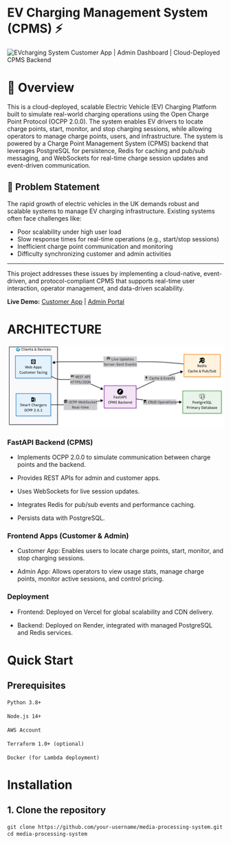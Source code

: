 # EV Charging Management System (CPMS) ⚡


![EVcharging System](bp-pulse-car.avif)
Customer App | Admin Dashboard | Cloud-Deployed CPMS Backend

# 🧩 Overview

This is a cloud-deployed, scalable Electric Vehicle (EV) Charging Platform built to simulate real-world charging operations using the Open Charge Point Protocol (OCPP 2.0.0).
The system enables EV drivers to locate charge points, start, monitor, and stop charging sessions, while allowing operators to manage charge points, users, and infrastructure. The system is powered by a Charge Point Management System (CPMS) backend that leverages PostgreSQL for persistence, Redis for caching and pub/sub messaging, and WebSockets for real-time charge session updates and event-driven communication.

## 🚗 Problem Statement

The rapid growth of electric vehicles in the UK demands robust and scalable systems to manage EV charging infrastructure.
Existing systems often face challenges like:

- Poor scalability under high user load
- Slow response times for real-time operations (e.g., start/stop sessions)
- Inefficient charge point communication and monitoring
- Difficulty synchronizing customer and admin activities

---
This project addresses these issues by implementing a cloud-native, event-driven, and protocol-compliant CPMS that supports real-time user interaction, operator management, and data-driven scalability.



**Live Demo:** [Customer App](https://ev-charging-frontend-seven.vercel.app) | [Admin Portal](https://ev-charging-frontend-ss5m.vercel.app/)  


# ARCHITECTURE
![architecture Demo](evchargingSystemDesign.png)

### FastAPI Backend (CPMS)

- Implements OCPP 2.0.0 to simulate communication between charge points and the backend.

- Provides REST APIs for admin and customer apps.

- Uses WebSockets for live session updates.

- Integrates Redis for pub/sub events and performance caching.

- Persists data with PostgreSQL.

### Frontend Apps (Customer & Admin)

- Customer App: Enables users to locate charge points, start, monitor, and stop charging sessions.

- Admin App: Allows operators to view usage stats, manage charge points, monitor active sessions, and control pricing.

### Deployment

- Frontend: Deployed on Vercel for global scalability and CDN delivery.

- Backend: Deployed on Render, integrated with managed PostgreSQL and Redis services.



# Quick Start
## Prerequisites

    Python 3.8+

    Node.js 14+

    AWS Account

    Terraform 1.0+ (optional)

    Docker (for Lambda deployment)

# Installation
## 1. Clone the repository
    git clone https://github.com/your-username/media-processing-system.git
    cd media-processing-system

